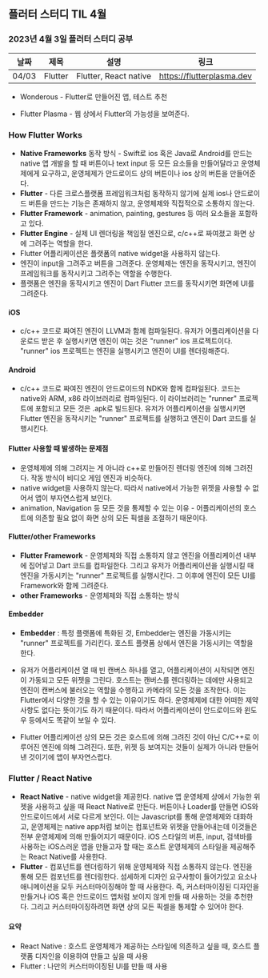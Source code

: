## 플러터 스터디 TIL 4월 

###  2023년 4월 3일 플러터 스터디 공부 
| 날짜       | 제목               | 설명                                | 링크                                                                             |
| ---------- | ------------------ | ----------------------------------- | -------------------------------------------------------------------------------- |
| 04/03 | Flutter  | Flutter, React native  | https://flutterplasma.dev |   

* Wonderous - Flutter로 만들어진 앱, 테스트 추천

* Flutter Plasma - 웹 상에서 Flutter의 가능성을 보여준다. 

### How Flutter Works
* **Native Frameworks** 동작 방식 - Swift로 ios 혹은 Java로 Android를 만드는 native 앱 개발을 할 때 버튼이나 text input 등 모든 요소들을 만들어달라고 운영체제에게 요구하고, 운영체제가 안드로이드 상의 버튼이나 ios 상의 버튼을 만들어준다. 
* **Flutter** - 다른 크로스플랫폼 프레임워크처럼 동작하지 않기에 실제 ios나 안드로이드 버튼을 만드는 기능은 존재하지 않고, 운영체제와 직접적으로 소통하지 않는다. 
* **Flutter Framework** - animation, painting, gestures 등 여러 요소들을 포함하고 있다. 
* **Flutter Engine** - 실제 UI 렌더링을 책임질 엔진으로, c/c++로 짜여졌고 화면 상에 그려주는 역할을 한다. 
* Flutter 어플리케이션은 플랫폼의 native widget을 사용하지 않는다. 
* 엔진이 input을 그려주고 버튼을 그려준다. 운영체제는 엔진을 동작시키고, 엔진이 프레임워크를 동작시키고 그려주는 역할을 수행한다. 
* 플랫폼은 엔진을 동작시키고 엔진이 Dart Flutter 코드를 동작시키면 화면에 UI를 그려준다.
#### iOS
* c/c++ 코드로 짜여진 엔진이 LLVM과 함께 컴파일된다. 유저가 어플리케이션을 다운로드 받은 후 실행시키면 엔진이 여는 것은 "runner" ios 프로젝트이다. "runner" ios 프로젝트는 엔진을 실행시키고 엔진이 UI를 렌더링해준다. 
#### Android
* c/c++ 코드로 짜여진 엔진이 안드로이드의 NDK와 함께 컴파일된다. 코드는 native와 ARM, x86 라이브러리로 컴파일된다. 이 라이브러리는 "runner" 프로젝트에 포함되고 모든 것은 .apk로 빌드된다. 유저가 어플리케이션을 실행시키면 Flutter 엔진을 동작시키는 "runner" 프로젝트를 실행하고 엔진이 Dart 코드를 실행시킨다. 
#### Flutter 사용할 때 발생하는 문제점 
* 운영체제에 의해 그려지는 게 아니라 c++로 만들어진 렌더링 엔진에 의해 그려진다. 작동 방식이 비디오 게임 엔진과 비슷하다.
* native widget을 사용하지 않는다. 따라서 native에서 가능한 위젯을 사용할 수 없어서 앱이 부자연스럽게 보인다.
* animation, Navigation 등 모든 것을 통제할 수 있는 이유 - 어플리케이션의 호스트에 의존할 필요 없이 화면 상의 모든 픽셀을 조절하기 때문이다. 

#### Flutter/other Frameworks
* **Flutter Framework** - 운영체제와 직접 소통하지 않고 엔진을 어플리케이션 내부에 집어넣고 Dart 코드를 컴파일한다. 그리고 유저가 어플리케이션을 실행시킬 때 엔진을 가동시키는 "runner" 프로젝트를 실행시킨다. 그 이후에 엔진이 모든 UI를 Framework와 함께 그려준다. 
* **other Frameworks** - 운영체제와 직접 소통하는 방식

#### Embedder
* **Embedder** : 특정 플랫폼에 특화된 것, Embedder는 엔진을 가동시키는 "runner" 프로젝트를 가리킨다. 호스트 플랫폼 상에서 엔진을 가동시키는 역할을 한다. 

* 유저가 어플리케이션 열 때 빈 캔버스 하나를 열고, 어플리케이션이 시작되면 엔진이 가동되고 모든 위젯을 그린다. 호스트는 캔버스를 렌더링하는 데에만 사용되고 엔진이 캔버스에 불러오는 역할을 수행하고 카메라의 모든 것을 조작한다. 이는 Flutter에서 다양한 것을 할 수 있는 이유이기도 하다. 운영체제에 대한 어떠한 제약 사항도 없다는 뜻이기도 하기 때문이다. 따라서 어플리케이션이 안드로이드와 윈도우 등에서도 똑같이 보일 수 있다.

* Flutter 어플리케이션 상의 모든 것은 호스트에 의해 그려진 것이 아닌 C/C++로 이루어진 엔진에 의해 그려진다. 또한, 위젯 등 보여지는 것들이 실제가 아니라 만들어낸 것이기에 앱이 부자연스럽다. 

### Flutter / React Native
* **React Native** - native widget을 제공한다. native 앱 운영체제 상에서 가능한 위젯을 사용하고 싶을 때 React Native로 만든다. 버튼이나 Loader를 만들면 iOS와 안드로이드에서 서로 다르게 보인다. 이는 Javascript를 통해 운영체제와 대화하고, 운영체제는 native app처럼 보이는 컴포넌트와 위젯을 만들어내는데 이것들은 전부 운영체제에 의해 만들어지기 때문이다. iOS 스타일의 버튼, input, 검색바를 사용하는 iOS스러운 앱을 만들고자 할 때는 호스트 운영체제의 스타일을 제공해주는 React Native를 사용한다. 
* **Flutter** - 컴포넌트를 렌더링하기 위해 운영체제와 직접 소통하지 않는다. 엔진을 통해 모든 컴포넌트를 렌더링한다. 섬세하게 디자인 요구사항이 들어가있고 요소나 애니메이션을 모두 커스터마이징해야 할 때 사용한다. 즉, 커스터마이징된 디자인을 만들거나 iOS 혹은 안드로이드 앱처럼 보이지 않게 만들 때 사용하는 것을 추천한다. 그리고 커스터마이징하려면 화면 상의 모든 픽셀을 통제할 수 있어야 한다.
#### 요약
* React Native : 호스트 운영체제가 제공하는 스타일에 의존하고 싶을 때, 호스트 플랫폼 디자인을 이용하여 만들고 싶을 때 사용
* Flutter : 나만의 커스터마이징된 UI를 만들 때 사용